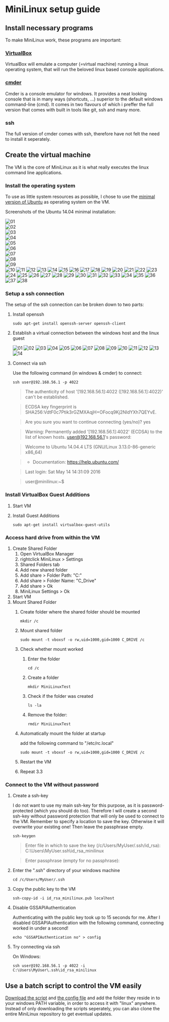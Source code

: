 # MiniLinux setup guide

## Install necessary programs
To make MiniLinux work, these programs are important:

### [VirtualBox](https://www.virtualbox.org/)
VirtualBox will emulate a computer (=virtual machine) running a linux operating system, that will run the beloved linux based console applications.

### [cmder](http://cmder.net/)
Cmder is a console emulator for windows.
It provides a neat looking console that is in many ways (shortcuts, ...) superior to the default windows command-line (cmd).
It comes in two flavours of which i preffer the full version that comes with built in tools like git, ssh and many more.

### ssh
The full version of cmder comes with ssh, therefore have not felt the need to install it seperately.

## Create the virtual machine
The VM is the core of MiniLinux as it is what really executes the linux command line applications.

### Install the operating system
To use as little system resources as possible, I chose to use the [minimal version of Ubuntu](https://help.ubuntu.com/community/Installation/MinimalCD) as operating system on the VM.

Screenshots of the Ubuntu 14.04 minimal installation:

![01](screenshots/InstallOS/01.jpg)  
![02](screenshots/InstallOS/02.jpg)  
![03](screenshots/InstallOS/03.jpg)  
![04](screenshots/InstallOS/04.jpg)  
![05](screenshots/InstallOS/05.jpg)  
![06](screenshots/InstallOS/06.jpg)  
![07](screenshots/InstallOS/07.jpg)  
![08](screenshots/InstallOS/08.jpg)  
![09](screenshots/InstallOS/09.jpg)  
![10](screenshots/InstallOS/10.jpg)
![11](screenshots/InstallOS/11.jpg)
![12](screenshots/InstallOS/12.jpg)
![13](screenshots/InstallOS/13.jpg)
![14](screenshots/InstallOS/14.jpg)
![15](screenshots/InstallOS/15.jpg)
![16](screenshots/InstallOS/16.jpg)
![17](screenshots/InstallOS/17.jpg)
![18](screenshots/InstallOS/18.jpg)
![19](screenshots/InstallOS/19.jpg)
![20](screenshots/InstallOS/20.jpg)
![21](screenshots/InstallOS/21.jpg)
![22](screenshots/InstallOS/22.jpg)
![23](screenshots/InstallOS/23.jpg)
![24](screenshots/InstallOS/24.jpg)
![25](screenshots/InstallOS/25.jpg)
![26](screenshots/InstallOS/26.jpg)
![27](screenshots/InstallOS/27.jpg)
![28](screenshots/InstallOS/28.jpg)
![29](screenshots/InstallOS/29.jpg)
![30](screenshots/InstallOS/30.jpg)
![31](screenshots/InstallOS/31.jpg)
![32](screenshots/InstallOS/32.jpg)
![33](screenshots/InstallOS/33.jpg)
![34](screenshots/InstallOS/34.jpg)
![35](screenshots/InstallOS/35.jpg)
![36](screenshots/InstallOS/36.jpg)
![37](screenshots/InstallOS/37.jpg)
![38](screenshots/InstallOS/38.jpg)

### Setup a ssh connection
The setup of the ssh connection can be broken down to two parts:

1. Install openssh

	```
	sudo apt-get install openssh-server openssh-client
	```
2.  Establish a virtual connection between the windows host and the linux guest
	
	![01](screenshots/Network/01.jpg)
	![02](screenshots/Network/02.jpg)
	![03](screenshots/Network/03.jpg)
	![04](screenshots/Network/04.jpg)
	![05](screenshots/Network/05.jpg)
	![06](screenshots/Network/06.jpg)
	![07](screenshots/Network/07.jpg)
	![08](screenshots/Network/08.jpg)
	![09](screenshots/Network/09.jpg)
	![10](screenshots/Network/10.jpg)
	![11](screenshots/Network/11.jpg)
	![12](screenshots/Network/12.jpg)
	![13](screenshots/Network/13.jpg)
	![14](screenshots/Network/14.jpg)

3. Connect via ssh
	
	Use the following command (in windows & cmder) to connect:
	```
	ssh user@192.168.56.1 -p 4022
	```
	
	> The authenticity of host '[192.168.56.1]:4022 ([192.168.56.1]:4022)' can't be established.
		
	> ECDSA key fingerprint is SHA256:VdtF0c7Ptik3rGZMXAqjH+OFocq9Kj2NIdYXh7QEYvE.
	
	> Are you sure you want to continue connecting (yes/no)? yes
	
	> Warning: Permanently added '[192.168.56.1]:4022' (ECDSA) to the list of known hosts. user@192.168.56.1's password:
		
	> Welcome to Ubuntu 14.04.4 LTS (GNU/Linux 3.13.0-86-generic x86_64)
	
	> * Documentation:  https://help.ubuntu.com/
	
	> Last login: Sat May 14 14:31:09 2016
	
	> user@minilinux:~$

### Install VirtualBox Guest Additions
1. Start VM
2. Install Guest Additions
	
	```
	sudo apt-get install virtualbox-guest-utils
	```

### Access hard drive from within the VM
1. Create Shared Folder
	1. Open VirtualBox Manager
	2. rightclick MiniLinux > Settings
	3. Shared Folders tab
	4. Add new shared folder
	5. Add share > Folder Path: "C:\"
	6. Add share > Folder Name: "C_Drive"
	7. Add share > Ok
	8. MiniLinux Settings > Ok
2. Start VM
3. Mount Shared Folder
	1. Create folder where the shared folder should be mounted
	
		```
		mkdir /c
		```
	2. Mount shared folder
	
		```
		sudo mount -t vboxsf -o rw,uid=1000,gid=1000 C_DRIVE /c
		```
	3. Check whether mount worked
		1. Enter the folder
		
			```
			cd /c
			```
		2. Create a folder
		
			```
			mkdir MiniLinuxTest
			```
		3. Check if the folder was created
		
			```
			ls -la
			```
		4. Remove the folder: 
		
			```
			rmdir MiniLinuxTest
			```
	4. Automatically mount the folder at startup
	
		add the following command to "/etc/rc.local"
		```
		sudo mount -t vboxsf -o rw,uid=1000,gid=1000 C_DRIVE /c
		```
	5. Restart the VM
	6. Repeat 3.3

### Connect to the VM without password
1. Create a ssh-key

	I do not want to use my main ssh-key for this purpose, as it is password-protected (which you should do too).
	Therefore I will create a second ssh-key without password protection that will only be used to connect to the VM.
	Remember to specify a location to save the key.
	Otherwise it will overwrite your existing one!
	Then leave the passphrase empty.
	
	```
	ssh-keygen
	```
	> Enter file in which to save the key (/c/Users/MyUser/.ssh/id_rsa): C:\Users\MyUser\.ssh\id_rsa_minilinux
	
	> Enter passphrase (empty for no passphrase):
	
	
1. Enter the ".ssh" directory of your windows machine

	```
	cd /c/Users/MyUser/.ssh
	```
2. Copy the public key to the VM

	```
	ssh-copy-id -i id_rsa_minilinux.pub localhost
	```
	
3.  Disable GSSAPIAuthentication

	Authenticating with the public key took up to 15 seconds for me. After I disabled GSSAPIAuthentication with the following command, connecting worked in under a second!

	```
	echo "GSSAPIAuthentication no" > config
	```

4. Try connecting via ssh

	On Windows:
	
	```
	ssh user@192.168.56.1 -p 4022 -i C:\Users\MyUser\.ssh\id_rsa_minilinux
	```

## Use a batch script to control the VM easily
[Download the script](linux.bat) and [the config file](config.bat) and add the folder they reside in to your windows PATH variable, in order to access it with "linux" anywhere.
Instead of only downloading the scripts seperately, you can also clone the entire MiniLinux repository to get eventual updates.

